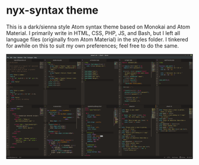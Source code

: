 # nyx-syntax theme

This is a dark/sienna style Atom syntax theme based on Monokai and Atom Material.  I primarily write in HTML, CSS, PHP, JS, and Bash, but I left all language files (originally from Atom Material) in the styles folder.  I tinkered for awhile on this to suit my own preferences; feel free to do the same.

![.tiff screenshot](https://github.com/lesbrarianism/nyx-syntax/blob/master/nyx-syntax.tiff?raw=true)
